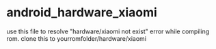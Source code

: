 # android_hardware_xiaomi
use this file to resolve "hardware/xiaomi not exist" error while compiling rom.
clone this to yourromfolder/hardware/xiaomi
